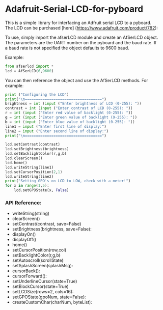 # Adafruit-Serial-LCD-for-pyboard

This is a simple library for interfacing an Adfruit serial LCD to a pyboard.
The LCD can be purchased [here] (https://www.adafruit.com/product/782):

To use, simply import the afserLCD module and create an AfSerLCD object.
The parameters are the UART number on the pyboard and the baud rate.  If a 
baud rate is not specified the object defaults to 9600 baud.

Example:

```python
from afserlcd import *
lcd = AfSerLCD(6,9600)
```

You can then reference the object and use the AfSerLCD methods.  For example:

```python
print ("Configuring the LCD")
print("\n===================================")
brightness = int (input ("Enter brightness of LCD (0-255): "))
contrast = int (input ("Enter contrast of LCD (0-255): "))
r = int (input ("Enter red value of backlight (0-255): "))
g = int (input ("Enter green value of backlight (0-255): "))
b = int (input ("Enter blue value of backlight (0-255): "))
line1 = input ("Enter first line of display:")
line2 = input ("Enter second line of display:")
print("\n===================================")

lcd.setContrast(contrast)
lcd.setBrightness(brightness)
lcd.setBacklightColor(r,g,b)
lcd.clearScreen()
lcd.home()
lcd.writeString(line1)
lcd.setCursorPosition(2,1)
lcd.writeString(line2) 
print("Setting GPO's on LCD to LOW, check with a meter!")
for x in range(1,5):
    lcd.setGPOState(x, False)
```
### API Reference:

*	writeString(string)
*	clearScreen()
*	setContrast(contrast, save=False)
*	setBrightness(brightness, save=False):
*	displayOn()
*	displayOff()
*	home()
*	setCursorPosition(row,col)
*	setBacklightColor(r,g,b)
*	setAutoscroll(scrollState)
*	setSplashScreen(splashMsg):
*	cursorBack():
*	cursorForward():
*	setUnderlineCursor(state=True)
*	setBlockCursor(state=True)
*	setLCDSize(rows=2, cols=16):
*	setGPOState(gpoNum, state=False):
*	createCustomChar(charNum, byteList):


